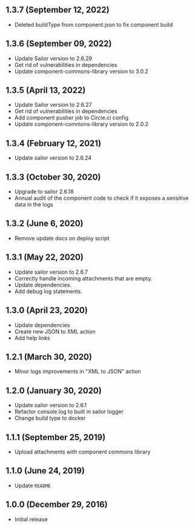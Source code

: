 ## 1.3.7 (September 12, 2022)

* Deleted buildType from component.json to fix component build

## 1.3.6 (September 09, 2022)

* Update Sailor version to 2.6.29
* Get rid of vulnerabilities in dependencies
* Update component-commons-library version to 3.0.2

## 1.3.5 (April 13, 2022)

* Update Sailor version to 2.6.27
* Get rid of vulnerabilities in dependencies
* Add component pusher job to Circle.ci config
* Update component-commons-library version to 2.0.2

## 1.3.4 (February 12, 2021)

* Update sailor version to 2.6.24

## 1.3.3 (October 30, 2020)

* Upgrade to sailor 2.6.18
* Annual audit of the component code to check if it exposes a sensitive data in the logs

## 1.3.2 (June 6, 2020)

* Remove update docs on deploy script

## 1.3.1 (May 22, 2020)

* Update sailor version to 2.6.7
* Correctly handle incoming attachments that are empty.
* Update dependencies.
* Add debug log statements.

## 1.3.0 (April 23, 2020)

* Update dependencies
* Create new JSON to XML action
* Add help links

## 1.2.1 (March 30, 2020)

* Minor logs improvements in "XML to JSON" action

## 1.2.0 (January 30, 2020)

* Update sailor version to 2.6.1
* Refactor console.log to built in sailor logger
* Change build type to docker

## 1.1.1 (September 25, 2019)

* Upload attachments with component commons library

## 1.1.0 (June 24, 2019)

* Update `README`

## 1.0.0 (December 29, 2016)

* Initial release
